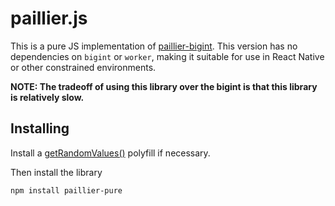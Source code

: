 # paillier.js

This is a pure JS implementation of [paillier-bigint](https://github.com/juanelas/paillier-bigint). This version has no dependencies on `bigint` or `worker`, making it suitable for use in React Native or other constrained environments.

**NOTE: The tradeoff of using this library over the bigint is that this library is relatively slow.**

## Installing

Install a [getRandomValues()](https://github.com/LinusU/react-native-get-random-values#readme) polyfill if necessary.

Then install the library

```
npm install paillier-pure
```
